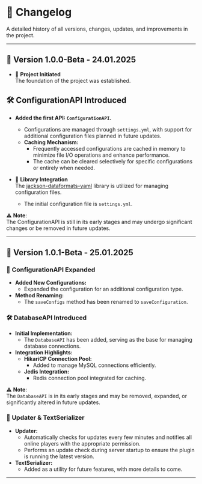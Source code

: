 # 📜 Changelog

A detailed history of all versions, changes, updates, and improvements in the project.

---

## 🌟 Version 1.0.0-Beta - 24.01.2025

- 🚀 **Project Initiated**  
  The foundation of the project was established.

## 🛠️ ConfigurationAPI Introduced
- **Added the first API: `ConfigurationAPI`.**
  - Configurations are managed through `settings.yml`, with support for additional configuration files planned in future updates.
  - **Caching Mechanism:**
    - Frequently accessed configurations are cached in memory to minimize file I/O operations and enhance performance.
    - The cache can be cleared selectively for specific configurations or entirely when needed.

- 📂 **Library Integration**  
  The [jackson-dataformats-yaml](https://mvnrepository.com/artifact/com.fasterxml.jackson.dataformat/jackson-dataformat-yaml) library is utilized for managing configuration files.
    - The initial configuration file is `settings.yml`.

⚠️ **Note**:  
The ConfigurationAPI is still in its early stages and may undergo significant changes or be removed in future updates.

---

## 🌟 Version 1.0.1-Beta - 25.01.2025

### 🔧 **ConfigurationAPI Expanded**
- **Added New Configurations:**
  - Expanded the configuration for an additional configuration type.
- **Method Renaming:**
  - The `saveConfigs` method has been renamed to `saveConfiguration`.

### 🛠️ **DatabaseAPI Introduced**
- **Initial Implementation:**
  - The `DatabaseAPI` has been added, serving as the base for managing database connections.
- **Integration Highlights:**
  - **HikariCP Connection Pool:**
    - Added to manage MySQL connections efficiently.
  - **Jedis Integration:**
    - Redis connection pool integrated for caching.

⚠️ **Note**:  
The `DatabaseAPI` is in its early stages and may be removed, expanded, or significantly altered in future updates.

### 🔄 **Updater & TextSerializer**
- **Updater:**
  - Automatically checks for updates every few minutes and notifies all online players with the appropriate permission.
  - Performs an update check during server startup to ensure the plugin is running the latest version.
- **TextSerializer:**
  - Added as a utility for future features, with more details to come.

---